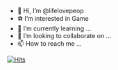 - 👋 Hi, I’m @lifelovepeop
- ⚽ I’m interested in Game
- 🌱 I’m currently learning ...
- 💞️ I’m looking to collaborate on ...
- 📫 How to reach me ...

[![Hits](https://hits.seeyoufarm.com/api/count/incr/badge.svg?url=https%3A%2F%2Fgithub.com%2Flifelovepeop&count_bg=%23FF12C4&title_bg=%233B1EB4&icon=&icon_color=%23E7E7E7&title=hits&edge_flat=false)](https://hits.seeyoufarm.com)

<!---
lifelovepeop/lifelovepeop is a ✨ special ✨ repository because its `README.md` (this file) appears on your GitHub profile.
You can click the Preview link to take a look at your changes.
--->
